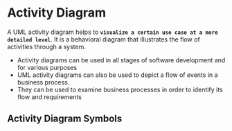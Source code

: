 # Activity Diagram
A UML activity diagram helps to **`visualize a certain use case at a more detailed level`**. It is a behavioral diagram that illustrates the flow of activities through a system.

- Activity diagrams can be used in all stages of software development and for various purposes
- UML activity diagrams can also be used to depict a flow of events in a business process. 
- They can be used to examine business processes in order to identify its flow and requirements

##  Activity Diagram Symbols

<!--stackedit_data:
eyJoaXN0b3J5IjpbNzgxODM4Mzk2LC0xNzI3ODQ2MzY2LC0yNz
c3NTUzODJdfQ==
-->